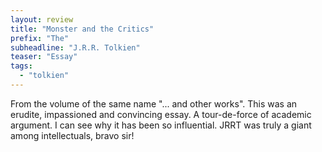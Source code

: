 ```yaml
---
layout: review
title: "Monster and the Critics"
prefix: "The"
subheadline: "J.R.R. Tolkien"
teaser: "Essay"
tags:
  - "tolkien"
---
```


From the volume of the same name "... and other works". This was an
erudite, impassioned and convincing essay. A tour-de-force of
academic argument. I can see why it has been so influential.
JRRT was truly a giant among intellectuals, bravo sir!
